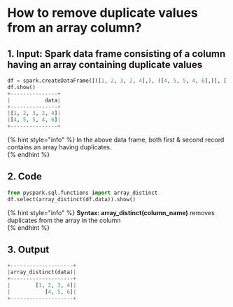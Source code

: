 # How to remove duplicate values from an array column?



## 1.  Input:  Spark data frame consisting of a column having an array containing duplicate values

```python
df = spark.createDataFrame([([1, 2, 3, 2, 4],), ([4, 5, 5, 4, 6],)], ['data'])
df.show()
+---------------+
|           data|
+---------------+
|[1, 2, 3, 2, 4]|
|[4, 5, 5, 4, 6]|
+---------------+
```

{% hint style="info" %}
In the above data frame, both first & second record contains an array having duplicates.                                
{% endhint %}

## 2.  Code 

```python
from pyspark.sql.functions import array_distinct
df.select(array_distinct(df.data)).show()
```

{% hint style="info" %}
**Syntax:   array\_distinct\(column\_name\)**     removes duplicates  from the array in the column                                                                                                                                                                                                                                 
{% endhint %}

## 3. Output

```python
+--------------------+
|array_distinct(data)|
+--------------------+
|        [1, 2, 3, 4]|
|           [4, 5, 6]|
+--------------------+
```

